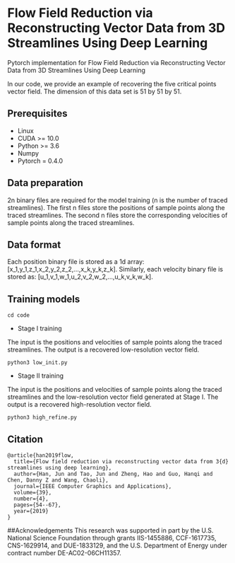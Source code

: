 # Flow Field Reduction via Reconstructing Vector Data from 3D Streamlines Using Deep Learning
Pytorch implementation for Flow Field Reduction via Reconstructing Vector Data from 3D Streamlines Using Deep Learning

In our code, we provide an example of recovering the five critical points vector field. The dimension of this data set is 51 by 51 by 51.

## Prerequisites
- Linux
- CUDA >= 10.0
- Python >= 3.6
- Numpy
- Pytorch = 0.4.0

## Data preparation
2n binary files are required for the model training (n is the number of traced streamlines). The first n files store the positions of sample points along the traced streamlines. The second n files store the corresponding velocities of sample points along the traced streamlines.

## Data format
Each position binary file is stored as a 1d array: [x_1,y_1,z_1,x_2,y_2,z_2,...,x_k,y_k,z_k]. Similarly, each velocity binary file is stored as: [u_1,v_1,w_1,u_2,v_2,w_2,...,u_k,v_k,w_k].


## Training models
```
cd code 
```

- Stage I training

The input is the positions and velocities of sample points along the traced streamlines. The output is a recovered low-resolution vector field.
```
python3 low_init.py 
```

- Stage II training

The input is the positions and velocities of sample points along the traced streamlines and the low-resolution vector field generated at Stage I. The output is a recovered high-resolution vector field.
```
python3 high_refine.py
```

## Citation 
```
@article{han2019flow,
  title={Flow field reduction via reconstructing vector data from 3{d} streamlines using deep learning},
  author={Han, Jun and Tao, Jun and Zheng, Hao and Guo, Hanqi and Chen, Danny Z and Wang, Chaoli},
  journal={IEEE Computer Graphics and Applications},
  volume={39},
  number={4},
  pages={54--67},
  year={2019}
}

```
##Acknowledgements
This research was supported in part by the U.S. National Science Foundation through grants IIS-1455886, CCF-1617735, CNS-1629914, and DUE-1833129, and the U.S. Department of Energy under contract number DE-AC02-06CH11357.
